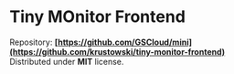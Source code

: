 # Tiny MOnitor Frontend

Repository:  **[https://github.com/GSCloud/mini](https://github.com/krustowski/tiny-monitor-frontend)**  
Distributed under **MIT** license.
